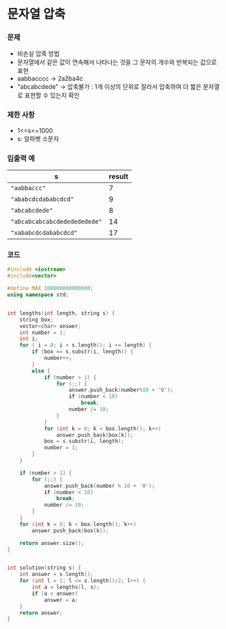 # 문자열 압축



### 문제

- 비손실 압축 방법
- 문자열에서 같은 값이 연속해서 나타나는 것을 그 문자의 개수와 반복되는 값으로 표현
- aabbacccc -> 2a2ba4c
- "abcabcdede" -> 압축불가 : 1개 이상의 단위로 잘라서 압축하여 더 짧은 문자열로 표현할 수 있는지 확인



### 제한 사항

- 1<=s<=1000
- s: 알파벳 소문자



### 입출력 예

| s                            | result |
| ---------------------------- | ------ |
| `"aabbaccc"`                 | 7      |
| `"ababcdcdababcdcd"`         | 9      |
| `"abcabcdede"`               | 8      |
| `"abcabcabcabcdededededede"` | 14     |
| `"xababcdcdababcdcd"`        | 17     |





### 코드

```c++
#include <iostream>
#include<vector>

#define MAX 100000000000000;
using namespace std;


int lengths(int length, string s) {
	string box;
	vector<char> answer;
	int number = 1;
	int i;
	for ( i = 0; i < s.length(); i += length) {
		if (box == s.substr(i, length)) {
			number++;
		}
		else {
			if (number > 1) {
				for (;;) {
					answer.push_back(number%10 + '0');
					if (number < 10)
						break;
					number /= 10;
				}
			}
			for (int k = 0; k < box.length(); k++)
				answer.push_back(box[k]);
			box = s.substr(i, length);
			number = 1;
		}
	}

	if (number > 1) {
		for (;;) {
			answer.push_back(number % 10 + '0');
			if (number < 10)
				break;
			number /= 10;
		}
	}
	for (int k = 0; k < box.length(); k++)
		answer.push_back(box[k]);

	return answer.size();
}


int solution(string s) {
	int answer = s.length();
	for (int l = 1; l <= s.length()/2; l++) {
		int a = lengths(l, s);
		if (a < answer)
			answer = a;
	}
	return answer;
}
```

